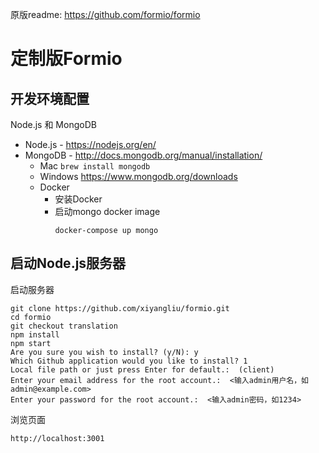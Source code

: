 原版readme: https://github.com/formio/formio

定制版Formio
===============================

开发环境配置
------------------
Node.js 和 MongoDB
- Node.js - https://nodejs.org/en/
- MongoDB - http://docs.mongodb.org/manual/installation/
    - Mac ```brew install mongodb```
    - Windows https://www.mongodb.org/downloads
    - Docker
      - 安装Docker
      - 启动mongo docker image
         ```
         docker-compose up mongo
         ```
启动Node.js服务器
-------------------
启动服务器
```
git clone https://github.com/xiyangliu/formio.git
cd formio
git checkout translation
npm install
npm start
Are you sure you wish to install? (y/N): y
Which Github application would you like to install? 1
Local file path or just press Enter for default.:  (client) 
Enter your email address for the root account.:  <输入admin用户名，如admin@example.com>
Enter your password for the root account.:  <输入admin密码，如1234>
```
浏览页面
```
http://localhost:3001
```
